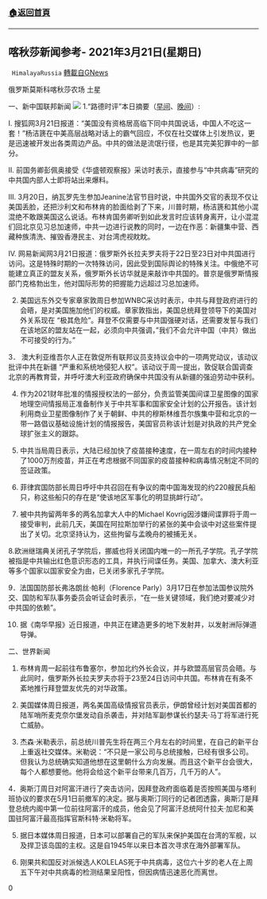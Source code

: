 ###  [:house:返回首頁](https://github.com/ourhimalayas/txt)
---

## 喀秋莎新闻参考- 2021年3月21日(星期日)
` HimalayaRussia` [轉載自GNews](https://gnews.org/zh-hans/1002076/)

俄罗斯莫斯科喀秋莎农场 土星

一、新中国联邦新闻
![]()![](https://gnews.org/wp-content/uploads/2021/03/图片5-23.png)
1.“路德时评”本日摘要（[早间](https://www.youtube.com/watch?v=EaXPOYZ_aoo)、[晚间](https://www.youtube.com/watch?v=MhW8BCQTK8U)）:

Ⅰ. 搜狐网3月21日报道：“美国没有资格居高临下同中共国说话，中国人不吃这一套！”杨洁篪在中美高层战略对话上的霸气回应，不仅在社交媒体上引发热议，更是迅速被开发出各类周边产品。中共的做法是流氓行径，也是其完美犯罪中的一部分。

Ⅱ. 前国务卿彭佩奥接受《华盛顿观察报》采访时表示，直接参与“中共病毒”研究的中共国内部人士即将站出来爆料。

Ⅲ. 3月20日，纳瓦罗先生参加Jeanine法官节目时说，中共国外交官的表现不仅让美国丢脸，还把沙利文和布林肯的脸面给剥了下来，川普时期，杨洁篪和其他小混混绝不敢跟美国这么说话。布林肯国务卿听到如此发言时应该转身离开，让小混混们回北京见习总加速师，中共一边进行说教的同时，一边在作恶：新疆集中营、西藏种族清洗、摧毁香港民主、对台湾虎视眈眈。

Ⅳ. 网易新闻网3月21日报道：俄罗斯外长拉夫罗夫将于22日至23日对中共国进行访问。这是特殊时期的一次特殊访问，因此受到国际舆论的特殊关注。中俄绝不可能建立真正的盟友关系，俄罗斯外长访华就是来敲诈中共国的。普京是俄罗斯情报部门克格勃出生，他对国际形势的把握能力远超过习总加速师。

2. 美国远东外交专家章家敦周日参加WNBC采访时表示，中共与拜登政府进行的会晤，是对美国施加他们的权威。章家敦指出，美国总统拜登领导下的美国对外关系现在 “极其危险”。拜登不仅需要与中共国强硬对话，还需要发誓与我们在该地区的盟友站在一起，必须向中共强调，”我们不会允许中国（中共）做出不可接受的行为。”

3． 澳大利亚维吾尔人正在敦促所有联邦议员支持议会中的一项两党动议，该动议批评中共在新疆 “严重和系统地侵犯人权”。该动议于周一提出，敦促联合国调查北京的再教育营，并呼吁澳大利亚政府确保中共国没有从新疆的强迫劳动中获利。

4. 作为2021财年批准的情报授权法的一部分，负责监管美国间谍卫星图像的国家地理空间情报局正准备制作关于中共军事和国家安全计划的公开报告。该计划利用商业卫星图像制作了关于朝鲜、中共的穆斯林维吾尔族集中营和北京的一带一路倡议基础设施计划的情报报告，美国官员称该计划是对执政的共产党全球扩张主义的跟踪。

5. 中共当局周日表示，大陆已经加快了疫苗接种速度，在一周左右的时间内接种了1000万剂疫苗，并正在考虑根据不同国家的疫苗接种和病毒情况制定不同的签证政策。

6. 菲律宾国防部长周日呼吁中共召回在有争议的南中国海发现的约220艘民兵船只，称这些船只的存在是“使该地区军事化的明显挑衅行动”。

7. 被中共拘留两年多的两名加拿大人中的Michael Kovrig因涉嫌间谍罪将于周一接受审判，此前几天，美国在阿拉斯加举行的紧张的美中会谈中对这些案件提出了关切。北京坚持认为，这些拘留与孟晚舟的被捕无关。

8.欧洲继瑞典关闭孔子学院后，挪威也将关闭国内唯一的一所孔子学院。孔子学院被指是中共输出红色意识形态的工具，并执行间谍任务。美国、加拿大、澳大利亚等多个国家以国家安全为由，已关闭多家孔子学院。

9．法国国防部长弗洛朗丝·帕利（Florence Parly）3月17日在参加法国参议院外交、国防和军队事务委员会听证会时表示，“在一些关键领域，我们绝对要减少对中共国的依赖”。

10. 据《南华早报》近日报道，中共正在建造更多的地下发射井，以发射洲际弹道导弹。

二、世界新闻

1. 布林肯周一起前往布鲁塞尔，参加北约外长会议，并与欧盟高层官员会晤。与此同时，俄罗斯外长拉夫罗夫亦将于23至24日访问中共国。布林肯在有条不紊地推行拜登盟友优先的对华政策。

2. 美国媒体周日报道，两名美国高级情报官员表示，伊朗曾经计划对美国首都的陆军哨所麦克奈尔堡发动自杀袭击，并对陆军副参谋长约瑟夫·马丁将军进行死亡威胁。

3. 杰森·米勒表示，前总统川普先生将在两三个月左右的时间里，在自己的新平台上重返社交媒体。米勒说：“不只是一家公司与总统接触，已经有很多公司。但我认为总统确实知道他想在这里朝什么方向发展。而且这个新平台会很大，每个人都想要他。他将会给这个新平台带来几百万，几千万的人”。

4．奥斯汀周日对阿富汗进行了突击访问，因拜登政府面临着是否按照美国与塔利班协议的要求在5月1日前撤军的决定。据与奥斯汀同行的记者团透露，奥斯汀是拜登总统内阁中第一位前往阿富汗的成员，他会见了阿富汗总统阿什拉夫·加尼和美国驻阿富汗最高指挥官斯科特·米勒将军。

5. 据日本媒体周日报道，日本可以部署自己的军队来保护美国在台湾的军舰，以及捍卫该岛国的主权。这是自1945年以来日本首次寻求在海外部署军队。

6. 刚果共和国反对派候选人KOLELAS死于中共病毒，这位六十岁的老人在上周五下午对中共病毒的检测结果呈阳性，但因病情迅速恶化而离世。

0
